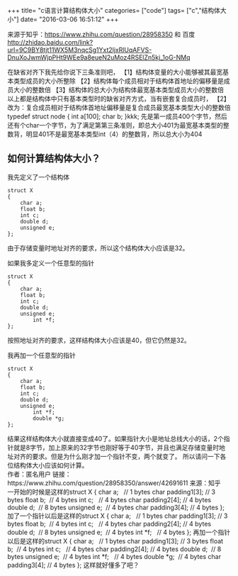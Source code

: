 +++
title= "c语言计算结构体大小"
categories= ["code"]
tags= ["c","结构体大小"]
date= "2016-03-06 16:51:12"
+++

<div class="entry-content">
<div>

来源于知乎：https://www.zhihu.com/question/28958350 和 百度 http://zhidao.baidu.com/link?url=9C9BY8tjt11WX5M3nqcSg1Yxt2ljxRlUqAFVS-DnuXoJwmWjpPHt9WEe9a8eueN2uMoz4RSElZn5kj_1oG-NMq

在缺省对齐下我先给你说下三条准则吧，
【1】结构体变量的大小能够被其最宽基本类型成员的大小所整除
【2】结构体每个成员相对于结构体首地址的偏移量是成员大小的整数倍
【3】结构体的总大小为结构体最宽基本类型成员大小的整数倍
以上都是结构体中只有基本类型时的缺省对齐方式，当有嵌套复合成员时，
【2】改为：复合成员相对于结构体首地址偏移量是复合成员最宽基本类型大小的整数倍
typedef struct node
{
int a[100];
char b;
}kkk;
先是第一成员400个字节，然后还有个char一个字节，为了满足第第三条准则，即总大小401为最宽基本类型的整数背，明显401不是最宽基本类型int（4）的整数背，所以总大小为404
<h2 class="zm-item-title zm-editable-content">如何计算结构体大小？</h2>
<div id="zh-question-detail" class="zm-item-rich-text zm-editable-status-normal">
<div class="zm-editable-content">

我先定义了一个结构体
<div class="highlight">
<pre><code class="language-c"><span class="k">struct</span> <span class="n">X</span>
<span class="p">{</span>
	<span class="kt">char</span> <span class="n">a</span><span class="p">;</span>
	<span class="kt">float</span> <span class="n">b</span><span class="p">;</span>
	<span class="kt">int</span> <span class="n">c</span><span class="p">;</span>
	<span class="kt">double</span> <span class="n">d</span><span class="p">;</span>
	<span class="kt">unsigned</span> <span class="n">e</span><span class="p">;</span>
<span class="p">};</span>
</code></pre>
</div>
由于存储变量时地址对齐的要求，所以这个结构体大小应该是32。

如果我多定义一个任意型的指针
<div class="highlight">
<pre><code class="language-text">struct X
{
	char a;
	float b;
	int c;
	double d;
	unsigned e;
        int *f;
};
</code></pre>
</div>
按照地址对齐的要求，这样结构体大小应该是40，但它仍然是32。

我再加一个任意型的指针
<div class="highlight">
<pre><code class="language-text">struct X
{
	char a;
	float b;
	int c;
	double d;
	unsigned e;
        int *f;
        double *g;
};
</code></pre>
</div>
结果这样结构体大小就直接变成40了。如果指针大小是地址总线大小的话，2个指针就是8字节，加上原来的32字节也刚好等于40字节，并且也满足存储变量时地址对齐的要求。但是为什么刚才加一个指针不变，两个就变了。
所以请问一下各位结构体大小应该如何计算。<a class="zu-edit-button" name="edit"></a>

</div>
</div>
作者：匿名用户
链接：https://www.zhihu.com/question/28958350/answer/42691611
来源：知乎

</div>
<div></div>
<div>一开始的时候是这样的struct X {
char a;   // 1 bytes
char padding1[3]; // 3 bytes
float b;  // 4 bytes
int c;   // 4 bytes
char padding2[4]; // 4 bytes
double d;  // 8 bytes
unsigned e;  // 4 bytes
char padding3[4]; // 4 bytes
};
加了一个指针以后是这样的struct X {
char a;   // 1 bytes
char padding1[3]; // 3 bytes
float b;  // 4 bytes
int c;   // 4 bytes
char padding2[4]; // 4 bytes
double d;  // 8 bytes
unsigned e;  // 4 bytes
int *f;   // 4 bytes
};
再加一个指针以后是这样的struct X {
char a;   // 1 bytes
char padding1[3]; // 3 bytes
float b;  // 4 bytes
int c;   // 4 bytes
char padding2[4]; // 4 bytes
double d;  // 8 bytes
unsigned e;  // 4 bytes
int *f;   // 4 bytes
double *g;  // 4 bytes
char padding3[4]; // 4 bytes
};
这样就好懂多了吧？</div>
</div>
